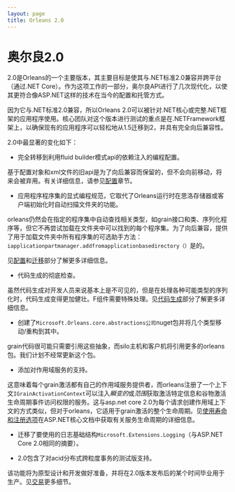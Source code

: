 ```yaml
---
layout: page
title: Orleans 2.0
---
```


# 奥尔良2.0

2.0是Orleans的一个主要版本，其主要目标是使其与.NET标准2.0兼容并跨平台（通过.NET Core）。作为这项工作的一部分，奥尔良API进行了几次现代化，以使其更符合像ASP.NET这样的技术在当今的配置和托管方式。

因为它与.NET标准2.0兼容，所以Orleans 2.0可以被针对.NET核心或完整.NET框架的应用程序使用。核心团队对这个版本进行测试的重点是在.NETFramework框架上，以确保现有的应用程序可以轻松地从1.5迁移到2，并具有完全向后兼容性。

2.0中最显著的变化如下：

-   完全转移到利用fluid builder模式api的依赖注入的编程配置。

基于配置对象和xml文件的旧api是为了向后兼容而保留的，但不会向前移动，将来会被弃用。有关详细信息，请参见[配置](clusters_and_clients/configuration_guide/index.md)章节。

-   应用程序程序集的显式编程规范，它取代了Orleans运行时在思洛存储器或客户端初始化时自动扫描文件夹的功能。

orleans仍然会在指定的程序集中自动查找相关类型，如grain接口和类、序列化程序等，但它不再尝试加载在文件夹中可以找到的每个程序集。为了向后兼容，提供了用于加载文件夹中所有程序集的可选助手方法：`iapplicationpartmanager.addfromapplicationbasedirectory（）`是的。

见[配置](clusters_and_clients/configuration_guide/index.md)和[迁移](resources/Migration/Migration1.5.md)部分了解更多详细信息。

-   代码生成的彻底检查。

虽然代码生成对开发人员来说基本上是不可见的，但是在处理各种可能类型的序列化时，代码生成变得更加健壮。F组件需要特殊处理。见[代码生成](resources/Migration/Codegen.md)部分了解更多详细信息。

-   创建了`Microsoft.Orleans.core.abstractions公司`nuget包并将几个类型移动/重构到其中。

grain代码很可能只需要引用这些抽象，而silo主机和客户机将引用更多的orleans包。我们计划不经常更新这个包。

-   添加对作用域服务的支持。

这意味着每个grain激活都有自己的作用域服务提供者，而orleans注册了一个上下文`IGrainActivationContext`可以注入*瞬变的*或*范围*获取激活特定信息和谷物激活生命周期事件访问权限的服务。这与asp.net core 2.0为每个请求创建作用域上下文的方式类似，但对于orleans，它适用于grain激活的整个生命周期。见[使用寿命和注册选项](https://docs.microsoft.com/en-us/aspnet/core/fundamentals/dependency-injection#service-lifetimes-and-registration-options)在ASP.NET核心文档中获取有关服务生命周期的详细信息。

-   迁移了要使用的日志基础结构`Microsoft.Extensions.Logging`（与ASP.NET Core 2.0相同的摘要）。

-   2.0包含了对acid分布式跨粒度事务的测试版支持。

该功能将为原型设计和开发做好准备，并将在2.0版本发布后的某个时间毕业用于生产。见[交易](grains/transactions.md)更多细节。
